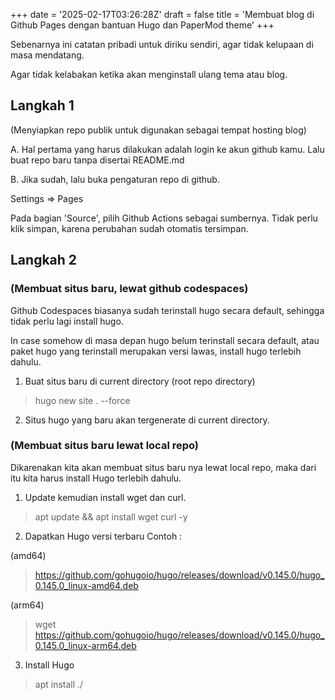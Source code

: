 +++
date = '2025-02-17T03:26:28Z'
draft = false
title = 'Membuat blog di Github Pages dengan bantuan Hugo dan PaperMod theme'
+++

Sebenarnya ini catatan pribadi untuk diriku sendiri, agar tidak kelupaan di masa mendatang.

Agar tidak kelabakan ketika akan menginstall ulang tema atau blog.

## Langkah 1
(Menyiapkan repo publik untuk digunakan sebagai tempat hosting blog)

A. Hal pertama yang harus dilakukan adalah login ke akun github kamu. Lalu buat repo baru tanpa disertai README.md

B. Jika sudah, lalu buka pengaturan repo di github. 

Settings => Pages

Pada bagian 'Source', pilih Github Actions sebagai sumbernya. Tidak perlu klik simpan, karena perubahan sudah otomatis tersimpan.

## Langkah 2

### (Membuat situs baru, lewat github codespaces)

Github Codespaces biasanya sudah terinstall hugo secara default, sehingga tidak perlu lagi install hugo.

In case somehow di masa depan hugo belum terinstall secara default, atau paket hugo yang terinstall merupakan versi lawas, install hugo terlebih dahulu.

1. Buat situs baru di current directory (root repo directory)
> hugo new site . --force

2. Situs hugo yang baru akan tergenerate di current directory.

### (Membuat situs baru lewat local repo)

Dikarenakan kita akan membuat situs baru nya lewat local repo, maka dari itu kita harus install Hugo terlebih dahulu.

1. Update kemudian install wget dan curl.

> apt update && apt install wget curl -y

2. Dapatkan Hugo versi terbaru
Contoh :

(amd64)
> https://github.com/gohugoio/hugo/releases/download/v0.145.0/hugo_0.145.0_linux-amd64.deb

(arm64)
> wget https://github.com/gohugoio/hugo/releases/download/v0.145.0/hugo_0.145.0_linux-arm64.deb

3. Install Hugo
> apt install ./

